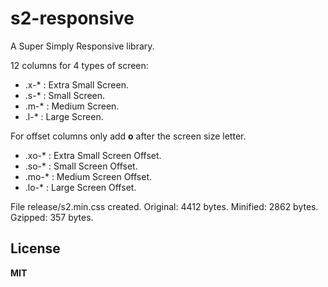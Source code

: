 s2-responsive
=============

A Super Simply Responsive library.

12 columns for 4 types of screen:

* .x-* : Extra Small Screen.
* .s-* : Small Screen.
* .m-* : Medium Screen.
* .l-* : Large Screen.

For offset columns only add **o** after the screen size letter.

* .xo-* : Extra Small Screen Offset.
* .so-* : Small Screen Offset.
* .mo-* : Medium Screen Offset.
* .lo-* : Large Screen Offset.

File release/s2.min.css created.
Original: 4412 bytes.
Minified: 2862 bytes.
Gzipped:  357 bytes.

## License

**MIT**

